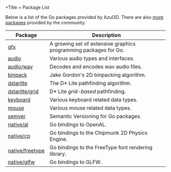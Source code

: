 +Title = Package List

Below is a list of the Go packages provided by Azul3D. There are also [more packages](/more-packages.html) provided by the community.

| Package                                | Description                                                      |
|----------------------------------------|------------------------------------------------------------------|
| [gfx](/gfx/)                           | A growing set of extensive graphics programming packages for Go. |
| [audio](/audio.v1)                     | Various audio types and interfaces.                              |
| [audio/wav](/audio/wav.v1)             | Decodes and encodes wav audio files.                             |
| [binpack](/binpack.v1)                 | Jake Gordon's 2D binpacking algorithm.                           |
| [dstarlite](/dstarlite.v1)             | The D* Lite pathfinding algorithm.                               |
| [dstarlite/grid](/dstarlite/grid.v1)   | D* Lite _grid-based_ pathfinding.                                |
| [keyboard](/keyboard.v2)               | Various keyboard related data types.                             |
| [mouse](/mouse.v2)                     | Various mouse related data types.                                |
| [semver](/semver.v1)                   | Semantic Versioning for Go packages.                             |
| [native/al](/native/al.v1)             | Go bindings to OpenAL.                                           |
| [native/cp](/native/cp.v1)             | Go bindings to the Chipmunk 2D Physics Engine.                   |
| [native/freetype](/native/freetype.v1) | Go bindings to the FreeType font rendering library.              |
| [native/glfw](/native/glfw.v4)         | Go bindings to GLFW.                                             |
